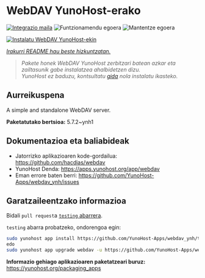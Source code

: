 <!--
Ohart ongi: README hau automatikoki sortu da <https://github.com/YunoHost/apps/tree/master/tools/readme_generator>ri esker
EZ editatu eskuz.
-->

# WebDAV YunoHost-erako

[![Integrazio maila](https://apps.yunohost.org/badge/integration/webdav)](https://ci-apps.yunohost.org/ci/apps/webdav/)
![Funtzionamendu egoera](https://apps.yunohost.org/badge/state/webdav)
![Mantentze egoera](https://apps.yunohost.org/badge/maintained/webdav)

[![Instalatu WebDAV YunoHost-ekin](https://install-app.yunohost.org/install-with-yunohost.svg)](https://install-app.yunohost.org/?app=webdav)

*[Irakurri README hau beste hizkuntzatan.](./ALL_README.md)*

> *Pakete honek WebDAV YunoHost zerbitzari batean azkar eta zailtasunik gabe instalatzea ahalbidetzen dizu.*  
> *YunoHost ez baduzu, kontsultatu [gida](https://yunohost.org/install) nola instalatu ikasteko.*

## Aurreikuspena

A simple and standalone WebDAV server. 

**Paketatutako bertsioa:** 5.7.2~ynh1
## Dokumentazioa eta baliabideak

- Jatorrizko aplikazioaren kode-gordailua: <https://github.com/hacdias/webdav>
- YunoHost Denda: <https://apps.yunohost.org/app/webdav>
- Eman errore baten berri: <https://github.com/YunoHost-Apps/webdav_ynh/issues>

## Garatzaileentzako informazioa

Bidali `pull request`a [`testing` abarrera](https://github.com/YunoHost-Apps/webdav_ynh/tree/testing).

`testing` abarra probatzeko, ondorengoa egin:

```bash
sudo yunohost app install https://github.com/YunoHost-Apps/webdav_ynh/tree/testing --debug
edo
sudo yunohost app upgrade webdav -u https://github.com/YunoHost-Apps/webdav_ynh/tree/testing --debug
```

**Informazio gehiago aplikazioaren paketatzeari buruz:** <https://yunohost.org/packaging_apps>
